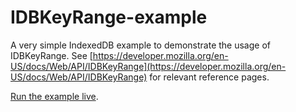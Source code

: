 # IDBKeyRange-example
A very simple IndexedDB example to demonstrate the usage of IDBKeyRange. See [https://developer.mozilla.org/en-US/docs/Web/API/IDBKeyRange](https://developer.mozilla.org/en-US/docs/Web/API/IDBKeyRange) for relevant reference pages. 

[Run the example live](http://mdn.github.io/IDBKeyRange-example/).